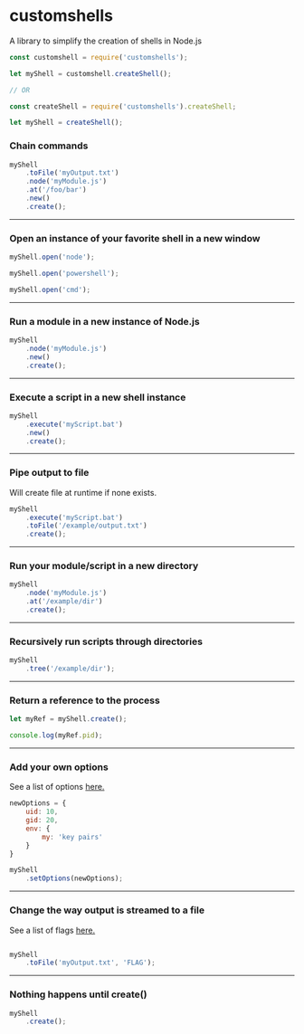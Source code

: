 # customshells
A library to simplify the creation of shells in Node.js 

```js
const customshell = require('customshells');

let myShell = customshell.createShell();

// OR

const createShell = require('customshells').createShell;

let myShell = createShell();
```

### Chain commands

```js
myShell
    .toFile('myOutput.txt')
    .node('myModule.js')
    .at('/foo/bar')
    .new()
    .create();
```

<hr>

### Open an instance of your favorite shell in a new window

```js
myShell.open('node');

myShell.open('powershell');

myShell.open('cmd');
```

<hr>

### Run a module in a new instance of Node.js

```js
myShell
    .node('myModule.js')
    .new()
    .create();
```

<hr>

### Execute a script in a new shell instance

```js
myShell
    .execute('myScript.bat')
    .new()
    .create();
```

<hr>

### Pipe output to file

Will create file at runtime if none exists.

```js
myShell
    .execute('myScript.bat')
    .toFile('/example/output.txt')
    .create();
```

<hr>

### Run your module/script in a new directory

```js
myShell
    .node('myModule.js')
    .at('/example/dir')
    .create();
```

<hr>

### Recursively run scripts through directories 

```js
myShell
    .tree('/example/dir');
```

<hr>

### Return a reference to the process

```js
let myRef = myShell.create();

console.log(myRef.pid);
```

<hr>

### Add your own options

See a list of options <a href="https://nodejs.org/dist/latest-v8.x/docs/api/child_process.html#child_process_child_process_spawn_command_args_options">here.</a>

```js
newOptions = {
    uid: 10,
    gid: 20,
    env: {
        my: 'key pairs'
    }
}

myShell
    .setOptions(newOptions);
```

<hr> 

### Change the way output is streamed to a file

See a list of flags <a href="https://nodejs.org/dist/latest-v8.x/docs/api/fs.html#fs_fs_open_path_flags_mode_callback">here.</a>

```js

myShell
    .toFile('myOutput.txt', 'FLAG');
```

<hr> 

### Nothing happens until create()

```js
myShell
    .create();
```